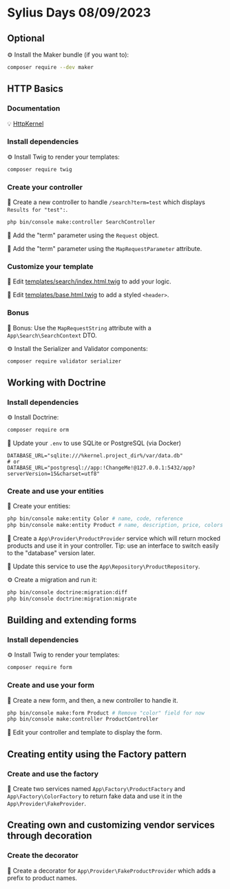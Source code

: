 # Sylius Days 08/09/2023

## Optional

⚙️ Install the Maker bundle (if you want to):
```bash
composer require --dev maker
```

## HTTP Basics

### Documentation

💡 [HttpKernel](https://symfony.com/doc/current/components/http_kernel.html)

### Install dependencies

⚙️ Install Twig to render your templates:
```bash
composer require twig
```

### Create your controller

📝 Create a new controller to handle `/search?term=test` which displays `Results for "test":`.
```bash
php bin/console make:controller SearchController
```

📝 Add the "term" parameter using the `Request` object.

📝 Add the "term" parameter using the `MapRequestParameter` attribute.

### Customize your template

📝 Edit [templates/search/index.html.twig](./templates/search/index.html.twig) to add your logic.

📝 Edit [templates/base.html.twig](./templates/base.html.twig) to add a styled `<header>`. 

### Bonus

🎁 Bonus: Use the `MapRequestString` attribute with a `App\Search\SearchContext` DTO.

⚙️ Install the Serializer and Validator components:
```bash
composer require validator serializer
```


## Working with Doctrine

### Install dependencies

⚙️ Install Doctrine:
```bash
composer require orm
```

📝 Update your `.env` to use SQLite or PostgreSQL (via Docker)
```dotenv
DATABASE_URL="sqlite:///%kernel.project_dir%/var/data.db"
# or
DATABASE_URL="postgresql://app:!ChangeMe!@127.0.0.1:5432/app?serverVersion=15&charset=utf8"
```

### Create and use your entities

📝 Create your entities:
```bash
php bin/console make:entity Color # name, code, reference 
php bin/console make:entity Product # name, description, price, colors
```

📝 Create a `App\Provider\ProductProvider` service which will return mocked products and use it in your controller. Tip:
use an interface to switch easily to the "database" version later.

📝 Update this service to use the `App\Repository\ProductRepository`.

⚙️ Create a migration and run it:
```bash
php bin/console doctrine:migration:diff
php bin/console doctrine:migration:migrate
```


## Building and extending forms

### Install dependencies

⚙️ Install Twig to render your templates:
```bash
composer require form
```

### Create and use your form

📝 Create a new form, and then, a new controller to handle it.
```bash
php bin/console make:form Product # Remove "color" field for now
php bin/console make:controller ProductController
```

📝 Edit your controller and template to display the form.


## Creating entity using the Factory pattern

### Create and use the factory

📝 Create two services named `App\Factory\ProductFactory` and `App\Factory\ColorFactory` to return fake data and use it
in the `App\Provider\FakeProvider`.


## Creating own and customizing vendor services through decoration

### Create the decorator

📝 Create a decorator for `App\Provider\FakeProductProvider` which adds a prefix to product names.
